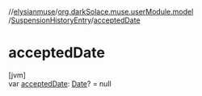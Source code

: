 //[elysianmuse](../../../index.md)/[org.darkSolace.muse.userModule.model](../index.md)
/[SuspensionHistoryEntry](index.md)/[acceptedDate](accepted-date.md)

# acceptedDate

[jvm]\
var [acceptedDate](accepted-date.md): [Date](https://docs.oracle.com/javase/8/docs/api/java/util/Date.html)? = null

